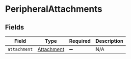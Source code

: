 # PeripheralAttachments


## Fields

| Field                                           | Type                                            | Required                                        | Description                                     |
| ----------------------------------------------- | ----------------------------------------------- | ----------------------------------------------- | ----------------------------------------------- |
| `attachment`                                    | [Attachment](../../models/shared/attachment.md) | :heavy_minus_sign:                              | N/A                                             |